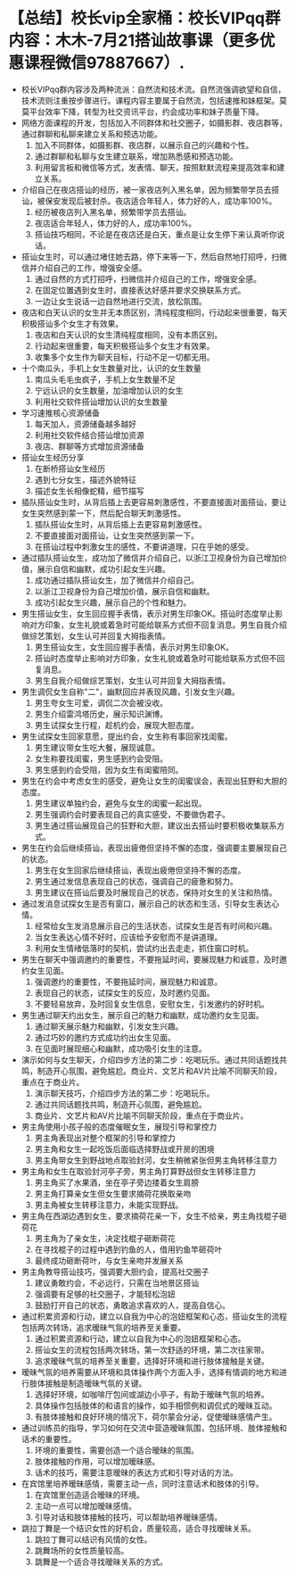 # 【总结】校长vip全家桶：校长VIPqq群内容：木木-7月21搭讪故事课（更多优惠课程微信97887667）.

-   校长VIPqq群内容涉及两种流派：自然流和技术流。自然流强调欲望和自信，技术流则注重按步骤进行。课程内容主要属于自然流，包括速推和妹框架。莫莫平台效率下降，转型为社交资讯平台，约会成功率和妹子质量下降。
-   网络方面课程的开发，包括加入不同群体和社交圈子，如摄影群、夜店群等，通过群聊和私聊来建立关系和预选功能。
    1.  加入不同群体，如摄影群、夜店群，以展示自己的兴趣和个性。
    2.  通过群聊和私聊与女生建立联系，增加熟悉感和预选功能。
    3.  利用留言板和微信等方式，发表情、聊天，按照默默流程来提高效率和建立关系。
-   介绍自己在夜店搭讪的经历，被一家夜店列入黑名单，因为频繁带学员去搭讪，被保安发现后被封杀。夜店适合年轻人，体力好的人，成功率100%。
    1.  经历被夜店列入黑名单，频繁带学员去搭讪。
    2.  夜店适合年轻人，体力好的人，成功率100%。
    3.  搭讪技巧相同，不论是在夜店还是白天，重点是让女生停下来认真听你说话。
-   搭讪女生时，可以通过堵住她去路，停下来等一下，然后自然地打招呼，扫微信并介绍自己的工作，增强安全感。
    1.  通过自然的方式打招呼，扫微信并介绍自己的工作，增强安全感。
    2.  在固定位置遇到女生时，直接表达好感并要求交换联系方式。
    3.  一边让女生说话一边自然地进行交流，放松氛围。
-   夜店和白天认识的女生并无本质区别，清纯程度相同，行动起来很重要，每天积极搭讪多个女生才有效果。
    1.  夜店和白天认识的女生清纯程度相同，没有本质区别。
    2.  行动起来很重要，每天积极搭讪多个女生才有效果。
    3.  收集多个女生作为聊天目标，行动不足一切都无用。
-   十个南瓜头，手机上女生数量对比，认识的女生数量
    1.  南瓜头毛毛虫疯子，手机上女生数量不足
    2.  宁远认识的女生数量，加油增加认识的女生
    3.  利用社交软件搭讪增加认识的女生数量
-   学习速推核心资源储备
    1.  每天加人，资源储备越多越好
    2.  利用社交软件结合搭讪增加资源
    3.  夜店、群聊等方式增加资源储备
-   搭讪女生经历分享
    1.  在断桥搭讪女生经历
    2.  遇到七分女生，描述外貌特征
    3.  描述女生长相像蛇精，细节描写
-   插队搭讪女生时，从背后插上去更容易刺激感性，不要直接面对面搭讪，要让女生突然感到蒙一下，然后配合聊天刺激感性。
    1.  插队搭讪女生时，从背后插上去更容易刺激感性。
    2.  不要直接面对面搭讪，让女生突然感到蒙一下。
    3.  在搭讪过程中刺激女生的感性，不要讲道理，只在乎她的感受。
-   通过插队搭讪女生，成功加了微信并介绍自己，以浙江卫视身份为自己增加价值，展示自信和幽默，成功引起女生兴趣。
    1.  成功通过插队搭讪女生，加了微信并介绍自己。
    2.  以浙江卫视身份为自己增加价值，展示自信和幽默。
    3.  成功引起女生兴趣，展示自己的个性和魅力。
-   男生搭讪女生，女生回应握手表情，表示对男生印象OK。搭讪时态度举止影响对方印象，女生礼貌或着急时可能给联系方式但不回复消息。男生自我介绍做综艺策划，女生认可并回复大拇指表情。
    1.  男生搭讪女生，女生回应握手表情，表示对男生印象OK。
    2.  搭讪时态度举止影响对方印象，女生礼貌或着急时可能给联系方式但不回复消息。
    3.  男生自我介绍做综艺策划，女生认可并回复大拇指表情。
-   男生调侃女生自称"二"，幽默回应并表现风趣，引发女生兴趣。
    1.  男生夸女生可爱，调侃二次会被没收。
    2.  男生介绍雷鸿塔历史，展示知识渊博。
    3.  男生试探女生行程，趁机约会，展现大胆态度。
-   男生试探女生回家意愿，提出约会，女生称有事回家找闺蜜。
    1.  男生建议带女生吃大餐，展现诚意。
    2.  女生称要找闺蜜，男生感到约会受阻。
    3.  男生感到约会受阻，因为女生有闺蜜陪同。
-   男生在约会中考虑女生的感受，避免让女生的闺蜜误会，表现出狂野和大胆的态度。
    1.  男生建议单独约会，避免与女生的闺蜜一起出现。
    2.  男生强调约会时要表现自己的真实感受，不要做伪君子。
    3.  男生通过搭讪展现自己的狂野和大胆，建议出去搭讪时要积极收集联系方式。
-   男生在约会后继续搭讪，表现出疲倦但坚持不懈的态度，强调要主要展现自己的状态。
    1.  男生在女生回家后继续搭讪，表现出疲倦但坚持不懈的态度。
    2.  男生通过发信息表现自己的状态，强调自己的疲惫和努力。
    3.  男生建议在搭讪后要及时展现自己的状态，保持对女生的关注和热情。
-   通过发消息试探女生是否有窗口，展示自己的状态和生活，引导女生表达心情。
    1.  经常给女生发消息展示自己的生活状态，试探女生是否有时间和兴趣。
    2.  当女生表达心情不好时，应该给予安慰而不是讲道理。
    3.  利用女生情绪低落时的契机，尝试约出去走走，抓住窗口时机。
-   男生在聊天中强调邀约的重要性，不要拖延时间，要展现魅力和诚意，及时邀约女生见面。
    1.  强调邀约的重要性，不要拖延时间，展现魅力和诚意。
    2.  表现自己的状态，试探女生的反应，及时邀约见面。
    3.  不要轻易放弃，及时回复女生信息，安慰女生，引发邀约的好时机。
-   男生通过聊天约出女生，展示自己的魅力和幽默，成功邀约女生见面。
    1.  通过聊天展示魅力和幽默，引发女生兴趣。
    2.  通过巧妙的邀约方式成功约出女生见面。
    3.  在见面时展现细心和幽默，成功吸引女生的注意。
-   演示如何与女生聊天，介绍四步方法的第二步：吃喝玩乐。通过共同话题找共鸣，制造开心氛围，避免尴尬。商业片、文艺片和AV片比喻不同聊天阶段，重点在于商业片。
    1.  演示聊天技巧，介绍四步方法的第二步：吃喝玩乐。
    2.  通过共同话题找共鸣，制造开心氛围，避免尴尬。
    3.  商业片、文艺片和AV片比喻不同聊天阶段，重点在于商业片。
-   男主角使用小孩子般的态度催眠女生，展现引导和掌控力
    1.  男主角表现出对整个框架的引导和掌控力
    2.  男主角和女生一起吃饭后面临选择野战或开房的困境
    3.  男主角带女生到野战地点取验封河，女生稍微紧张但男主角转移注意力
-   男主角和女生在取验封河亭子旁，男主角打算野战但女生转移注意力
    1.  男主角买了水果酒，坐在亭子旁边搂着女生肩膀
    2.  男主角打算亲女生但女生要求摘荷花换取亲吻
    3.  男主角被女生转移注意力，未能实现野战。
-   男主角在西湖边遇到女生，要求摘荷花亲一下，女生不给亲，男主角找棍子砸荷花
    1.  男主角为了亲女生，决定找棍子砸断荷花
    2.  在寻找棍子的过程中遇到钓鱼的人，借用钓鱼竿砸荷叶
    3.  最终成功砸断荷叶，与女生亲吻并发展关系
-   男主角教导搭讪技巧，强调要大胆约会，提高社交圈子
    1.  建议勇敢约会，不必远行，只需在当地景区搭讪
    2.  强调要有足够的社交圈子，才能轻松泡妞
    3.  鼓励打开自己的状态，勇敢追求喜欢的人，提高自信心。
-   通过积累资源和行动，建立以自我为中心的泡妞框架和心态，搭讪女生的流程包括两次转场，追求暧昧气氛的培养至关重要。
    1.  通过积累资源和行动，建立以自我为中心的泡妞框架和心态。
    2.  搭讪女生的流程包括两次转场，第一次舒适的环境，第二次往家带。
    3.  追求暧昧气氛的培养至关重要，选择好环境和进行肢体接触是关键。
-   暧昧气氛的培养需要从环境和具体操作两个方面入手，选择有情调的地方和进行肢体接触是制造暧昧气氛的关键。
    1.  选择好环境，如咖啡厅包间或湖边小亭子，有助于暧昧气氛的培养。
    2.  具体操作包括肢体的和语言的操作，如手相惯例和调侃式的暧昧互动。
    3.  有肢体接触和良好环境的情况下，荷尔蒙会分泌，促使暧昧感情产生。
-   通过训练员的指导，学习如何在交流中营造暧昧氛围，包括环境、肢体接触和话术的重要性。
    1.  环境的重要性，需要创造一个适合暧昧的氛围。
    2.  肢体接触的作用，可以增加暧昧感。
    3.  话术的技巧，需要注意暧昧的表达方式和引导对话的方法。
-   在宾馆里培养暧昧感情，需要主动一点，同时注意话术和肢体的引导。
    1.  在宾馆里创造适合暧昧的环境。
    2.  主动一点可以增加暧昧感情。
    3.  引导对话和肢体接触的技巧，可以帮助培养暧昧感情。
-   跳拉丁舞是一个结识女性的好机会，质量较高，适合寻找暧昧关系。
    1.  跳拉丁舞可以结识有风情的女性。
    2.  跳舞场所的女性质量较高。
    3.  跳舞是一个适合寻找暧昧关系的方式。